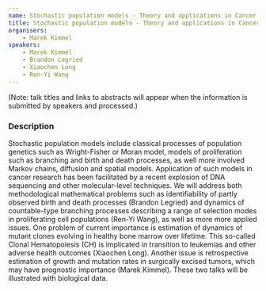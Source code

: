 ```yaml
---
name: Stochastic population models - Theory and applications in Cancer Research
title: Stochastic population models - Theory and applications in Cancer Research
organisers: 
    - Marek Kimmel
speakers:
    - Marek Kimmel
    - Brandon Legried
    - Xiaochen Long
    - Ren-Yi Wang
---
```


(Note: talk titles and links to abstracts will appear when the information is submitted by speakers and processed.)

<h3 class="font-weight-light mb-3">Description</h3>

Stochastic population models include classical processes of population genetics such as Wright-Fisher or Moran model, models of proliferation such as branching and birth and death processes, as well more involved Markov chains, diffusion and spatial models. Application of such models in cancer research has been facilitated by a recent explosion of DNA sequencing and other molecular-level techniques. We will address both methodological mathematical problems such as identifiability of partly observed birth and death processes (Brandon Legried) and dynamics of countable-type branching processes describing a range of selection modes in proliferating cell populations (Ren-Yi Wang), as well as more more applied issues. One problem of current importance is estimation of dynamics of mutant clones evolving in healthy bone marrow over lifetime. This so-called Clonal Hematopoiesis (CH) is implicated in transition to leukemias and other adverse health outcomes (Xiaochen Long). Another issue is retrospective estimation of growth and mutation rates in surgically excised tumors, which may have prognostic importance (Marek Kimmel). These two talks will be illustrated with biological data.


